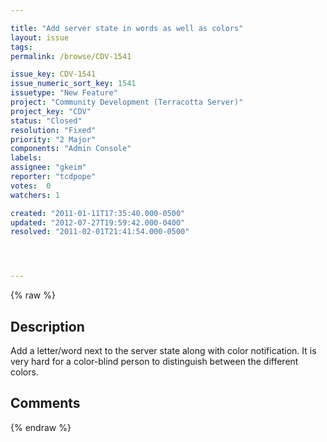 ```yaml
---

title: "Add server state in words as well as colors"
layout: issue
tags: 
permalink: /browse/CDV-1541

issue_key: CDV-1541
issue_numeric_sort_key: 1541
issuetype: "New Feature"
project: "Community Development (Terracotta Server)"
project_key: "CDV"
status: "Closed"
resolution: "Fixed"
priority: "2 Major"
components: "Admin Console"
labels: 
assignee: "gkeim"
reporter: "tcdpope"
votes:  0
watchers: 1

created: "2011-01-11T17:35:40.000-0500"
updated: "2012-07-27T19:59:42.000-0400"
resolved: "2011-02-01T21:41:54.000-0500"




---
```


{% raw %}

## Description

<div markdown="1" class="description">

Add a letter/word next to the server state along with color notification. It is very hard for a color-blind person to distinguish between the different colors.

</div>

## Comments



{% endraw %}
